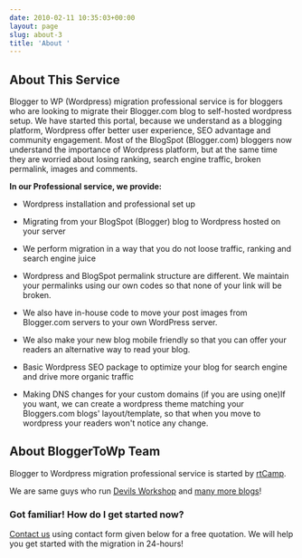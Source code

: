 ```yaml
---
date: 2010-02-11 10:35:03+00:00
layout: page
slug: about-3
title: 'About '
---
```


## About This Service


Blogger to WP (Wordpress) migration professional service is for bloggers who are looking to migrate their Blogger.com blog to self-hosted wordpress setup. We have started this portal, because we understand as a blogging platform, Wordpress offer better user experience, SEO advantage and community engagement. Most of the BlogSpot (Blogger.com) bloggers now understand the importance of Wordpress platform, but at the same time they are worried about losing ranking, search engine traffic, broken permalink, images and comments.

**In our Professional service, we provide:**



	
  * Wordpress installation and professional set up

	
  * Migrating from your BlogSpot (Blogger) blog to Wordpress hosted on your server

	
  * We perform migration in a way that you do not loose traffic, ranking and search engine juice

	
  * Wordpress and BlogSpot permalink structure are different. We maintain your permalinks using our own codes so that none of your link will be broken.

	
  * We also have in-house code to move your post images from Blogger.com servers to your own WordPress server.

	
  * We also make your new blog mobile friendly so that you can offer your readers an alternative way to read your blog.

	
  * Basic Wordpress SEO package to optimize your blog for search engine and drive more organic traffic

	
  * Making DNS changes for your custom domains (if you are using one)If you want, we can create a wordpress theme matching your Bloggers.com blogs' layout/template, so that when you move to wordpress your readers won't notice any change.




## About BloggerToWp Team


Blogger to Wordpress migration professional service is started by [rtCamp](https://rtcamp.com/).

We are same guys who run [Devils Workshop](http://devilsworkshop.org/) and [many more blogs](https://rtcamp.com/portfolio/category/blogger-to-wordpress/)!


### Got familiar! How do I get started now?


[Contact us](http://bloggertowp.org/contact/) using contact form given below for a free quotation. We will help you get started with the migration in 24-hours!
